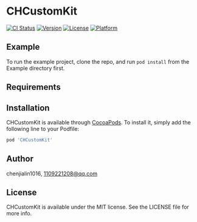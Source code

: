 # CHCustomKit

[![CI Status](https://img.shields.io/travis/chenjialin1016/CHCustomKit.svg?style=flat)](https://travis-ci.org/chenjialin1016/CHCustomKit)
[![Version](https://img.shields.io/cocoapods/v/CHCustomKit.svg?style=flat)](https://cocoapods.org/pods/CHCustomKit)
[![License](https://img.shields.io/cocoapods/l/CHCustomKit.svg?style=flat)](https://cocoapods.org/pods/CHCustomKit)
[![Platform](https://img.shields.io/cocoapods/p/CHCustomKit.svg?style=flat)](https://cocoapods.org/pods/CHCustomKit)

## Example

To run the example project, clone the repo, and run `pod install` from the Example directory first.

## Requirements

## Installation

CHCustomKit is available through [CocoaPods](https://cocoapods.org). To install
it, simply add the following line to your Podfile:

```ruby
pod 'CHCustomKit'
```

## Author

chenjialin1016, 1109221208@qq.com

## License

CHCustomKit is available under the MIT license. See the LICENSE file for more info.
